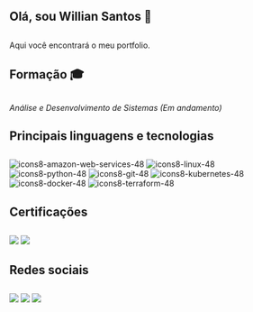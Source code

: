 ## **Olá, sou Willian Santos** 👋 <h2>
  Aqui você encontrará o meu portfolio.
  
## **Formação** 🎓 <h2>
  _Análise e Desenvolvimento de Sistemas (Em andamento)_
  
## **Principais linguagens e tecnologias** <h2>

![icons8-amazon-web-services-48](https://github.com/willsantos94/willsantos94/assets/102034390/4c9c59a2-c0bf-4abd-8156-b2e43fa856cb)
![icons8-linux-48](https://github.com/willsantos94/willsantos94/assets/102034390/f0ee9830-7e69-46df-90a1-36fab1d93562)
![icons8-python-48](https://github.com/willsantos94/willsantos94/assets/102034390/e867627e-ddde-415e-bff5-19d438d350f6)
![icons8-git-48](https://github.com/willsantos94/willsantos94/assets/102034390/eb2a7cc5-a7eb-45e1-8e69-9e1d0d74fd1b)
![icons8-kubernetes-48](https://github.com/willsantos94/willsantos94/assets/102034390/711ddd74-5e65-475c-a06f-df4bbed68071)
![icons8-docker-48](https://github.com/willsantos94/willsantos94/assets/102034390/583ede41-1b92-459a-a077-0873db56345d)
![icons8-terraform-48](https://github.com/willsantos94/willsantos94/assets/102034390/d79fef46-4e98-4b48-b1ef-62f1a7ca05ed)


## **Certificações** <h2>
  
<div> 
  <a href="https://www.credly.com/badges/993890cb-28d4-4d05-86c0-a249c5d212f4/public_url" target="_blank"><img src="https://user-images.githubusercontent.com/102034390/238764842-e5585d86-928a-4f4f-9959-1079e3c08121.png" target="_blank"></a>
  <a href="https://www.credly.com/badges/555947d5-a532-4fb2-b055-2c582da2e7f0/public_url" target="_blank"><img src="https://user-images.githubusercontent.com/102034390/238766710-1e08fdae-f467-41b2-8d02-c8356409ec88.png" target="_blank"></a>
</div>

## **Redes sociais** <h2>
  <div> 
  <a href="https://www.instagram.com/wiillsantoz/" target="_blank"><img src="https://img.shields.io/badge/-Instagram-%23E4405F?style=for-the-badge&logo=instagram&logoColor=white" target="_blank"></a>
  <a href = "mailto:wfs1994@gmail.com"><img src="https://img.shields.io/badge/-Gmail-%23333?style=for-the-badge&logo=gmail&logoColor=white" target="_blank"></a>
  <a href="https://www.linkedin.com/in/williansantos28/" target="_blank"><img src="https://img.shields.io/badge/-LinkedIn-%230077B5?style=for-the-badge&logo=linkedin&logoColor=white" target="_blank"></a> 
  
</div>
